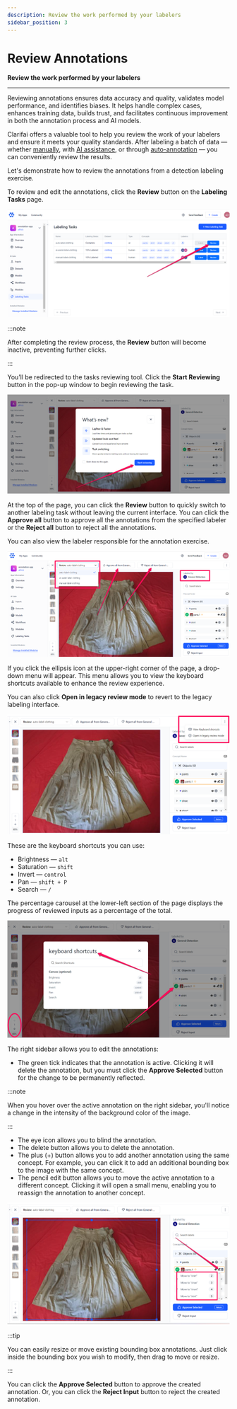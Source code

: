 ```yaml
---
description: Review the work performed by your labelers
sidebar_position: 3
---
```


# Review Annotations

**Review the work performed by your labelers**
<hr />

Reviewing annotations ensures data accuracy and quality, validates model performance, and identifies biases. It helps handle complex cases, enhances training data, builds trust, and facilitates continuous improvement in both the annotation process and AI models.

Clarifai offers a valuable tool to help you review the work of your labelers and ensure it meets your quality standards. After labeling a batch of data — whether [manually](https://docs.clarifai.com/portal-guide/annotate/create-a-task), with [AI assistance](https://docs.clarifai.com/portal-guide/annotate/create-a-task), or through [auto-annotation](https://docs.clarifai.com/portal-guide/annotate/auto-annotation) — you can conveniently review the results.

Let's demonstrate how to review the annotations from a detection labeling exercise.

To review and edit the annotations, click the **Review** button on the **Labeling Tasks** page. 

![](/img/images1/review-1.png)

:::note

After completing the review process, the **Review** button will become inactive, preventing further clicks.

:::

You’ll be redirected to the tasks reviewing tool. Click the **Start Reviewing** button in the pop-up window to begin reviewing the task.

![](/img/images1/review-2.png)

At the top of the page, you can click the **Review** button to quickly switch to another labeling task without leaving the current interface. You can click the **Approve all** button to approve all the annotations from the specified labeler or the **Reject all** button to reject all the annotations.

You can also view the labeler responsible for the annotation exercise. 

![](/img/images1/review-3.png)

If you click the ellipsis icon at the upper-right corner of the page, a drop-down menu will appear. This menu allows you to view the keyboard shortcuts available to enhance the review experience. 

You can also click **Open in legacy review mode** to revert to the legacy labeling interface. 

![](/img/images1/review-4.png)

These are the keyboard shortcuts you can use:

- Brightness — `alt`
- Saturation — `shift`
- Invert — `control`
- Pan — `shift + P`
- Search — ` / `

The percentage carousel at the lower-left section of the page displays the progress of reviewed inputs as a percentage of the total.

![](/img/images1/review-5.png)

The right sidebar allows you to edit the annotations: 

- The green tick indicates that the annotation is active. Clicking it will delete the annotation, but you must click the **Approve Selected** button for the change to be permanently reflected.

:::note

When you hover over the active annotation on the right sidebar, you'll notice a change in the intensity of the background color of the image.

:::

- The eye icon allows you to blind the annotation.
- The delete button allows you to delete the annotation.
- The plus (+) button allows you to add another annotation using the same concept. For example, you can click it to add an additional bounding box to the image with the same concept.
- The pencil edit button allows you to move the active annotation to a different concept. Clicking it will open a small menu, enabling you to reassign the annotation to another concept.

![](/img/images1/review-6.png)

:::tip

You can easily resize or move existing bounding box annotations. Just click inside the bounding box you wish to modify, then drag to move or resize. 

:::

You can click the **Approve Selected** button to approve the created annotation. Or, you can click the **Reject Input** button to reject the created annotation. 




